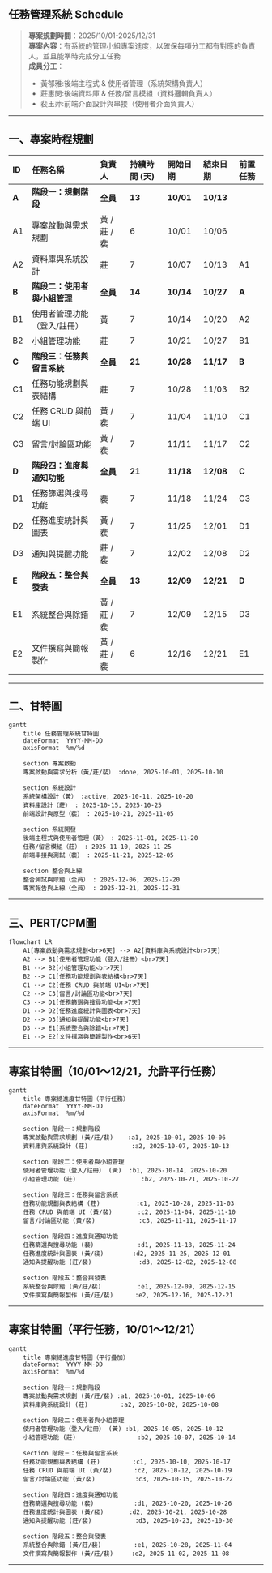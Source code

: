 ## 任務管理系統 Schedule  
> **專案規劃時間**：2025/10/01-2025/12/31  
> **專案內容**：有系統的管理小組專案進度，以確保每項分工都有對應的負責人，並且能準時完成分工任務  
> **成員分工**：  
> - 黃郁雅:後端主程式 & 使用者管理（系統架構負責人）  
> - 莊惠閔:後端資料庫 & 任務/留言模組（資料邏輯負責人）  
> - 裴玉萍:前端介面設計與串接（使用者介面負責人）  

---
## 一、專案時程規劃

| ID    | 任務名稱             | 負責人       | 持續時間 (天) | 開始日期      | 結束日期      | 前置任務  |
| :---- | :--------------- | :-------- | :------- | :-------- | :-------- | :---- |
| **A** | **階段一：規劃階段**     | **全員**    | **13**   | **10/01** | **10/13** |       |
| A1    | 專案啟動與需求規劃        | 黃 / 莊 / 裴 | 6        | 10/01     | 10/06     |       |
| A2    | 資料庫與系統設計         | 莊         | 7        | 10/07     | 10/13     | A1    |
| **B** | **階段二：使用者與小組管理** | **全員**    | **14**   | **10/14** | **10/27** | **A** |
| B1    | 使用者管理功能（登入/註冊）   | 黃         | 7        | 10/14     | 10/20     | A2    |
| B2    | 小組管理功能           | 莊         | 7        | 10/21     | 10/27     | B1    |
| **C** | **階段三：任務與留言系統**  | **全員**    | **21**   | **10/28** | **11/17** | **B** |
| C1    | 任務功能規劃與表結構       | 莊         | 7        | 10/28     | 11/03     | B2    |
| C2    | 任務 CRUD 與前端 UI   | 黃 / 裴     | 7        | 11/04     | 11/10     | C1    |
| C3    | 留言/討論區功能         | 黃 / 裴     | 7        | 11/11     | 11/17     | C2    |
| **D** | **階段四：進度與通知功能**  | **全員**    | **21**   | **11/18** | **12/08** | **C** |
| D1    | 任務篩選與搜尋功能        | 裴         | 7        | 11/18     | 11/24     | C3    |
| D2    | 任務進度統計與圖表        | 黃 / 裴     | 7        | 11/25     | 12/01     | D1    |
| D3    | 通知與提醒功能          | 莊 / 裴     | 7        | 12/02     | 12/08     | D2    |
| **E** | **階段五：整合與發表**    | **全員**    | **13**   | **12/09** | **12/21** | **D** |
| E1    | 系統整合與除錯          | 黃 / 莊 / 裴 | 7        | 12/09     | 12/15     | D3    |
| E2    | 文件撰寫與簡報製作        | 黃 / 莊 / 裴 | 6        | 12/16     | 12/21     | E1    |
  
---
## 二、甘特圖

```mermaid
gantt
    title 任務管理系統甘特圖
    dateFormat  YYYY-MM-DD
    axisFormat  %m/%d

    section 專案啟動
    專案啟動與需求分析（黃/莊/裴） :done, 2025-10-01, 2025-10-10

    section 系統設計
    系統架構設計（黃） :active, 2025-10-11, 2025-10-20
    資料庫設計（莊） : 2025-10-15, 2025-10-25
    前端設計與原型（裴） : 2025-10-21, 2025-11-05

    section 系統開發
    後端主程式與使用者管理（黃） : 2025-11-01, 2025-11-20
    任務/留言模組（莊） : 2025-11-10, 2025-11-25
    前端串接與測試（裴） : 2025-11-21, 2025-12-05

    section 整合與上線
    整合測試與除錯（全員） : 2025-12-06, 2025-12-20
    專案報告與上線（全員） : 2025-12-21, 2025-12-31
```

---
## 三、PERT/CPM圖

```mermaid
flowchart LR
    A1[專案啟動與需求規劃<br>6天] --> A2[資料庫與系統設計<br>7天]
    A2 --> B1[使用者管理功能（登入/註冊）<br>7天]
    B1 --> B2[小組管理功能<br>7天]
    B2 --> C1[任務功能規劃與表結構<br>7天]
    C1 --> C2[任務 CRUD 與前端 UI<br>7天]
    C2 --> C3[留言/討論區功能<br>7天]
    C3 --> D1[任務篩選與搜尋功能<br>7天]
    D1 --> D2[任務進度統計與圖表<br>7天]
    D2 --> D3[通知與提醒功能<br>7天]
    D3 --> E1[系統整合與除錯<br>7天]
    E1 --> E2[文件撰寫與簡報製作<br>6天]
```
---
## 專案甘特圖（10/01～12/21，允許平行任務）

```mermaid
gantt
    title 專案總進度甘特圖（平行任務）
    dateFormat  YYYY-MM-DD
    axisFormat  %m/%d

    section 階段一：規劃階段
    專案啟動與需求規劃 (黃/莊/裴)    :a1, 2025-10-01, 2025-10-06
    資料庫與系統設計 (莊)            :a2, 2025-10-07, 2025-10-13

    section 階段二：使用者與小組管理
    使用者管理功能（登入/註冊） (黃)  :b1, 2025-10-14, 2025-10-20
    小組管理功能 (莊)                  :b2, 2025-10-21, 2025-10-27

    section 階段三：任務與留言系統
    任務功能規劃與表結構 (莊)          :c1, 2025-10-28, 2025-11-03
    任務 CRUD 與前端 UI (黃/裴)       :c2, 2025-11-04, 2025-11-10
    留言/討論區功能 (黃/裴)            :c3, 2025-11-11, 2025-11-17

    section 階段四：進度與通知功能
    任務篩選與搜尋功能 (裴)            :d1, 2025-11-18, 2025-11-24
    任務進度統計與圖表 (黃/裴)        :d2, 2025-11-25, 2025-12-01
    通知與提醒功能 (莊/裴)             :d3, 2025-12-02, 2025-12-08

    section 階段五：整合與發表
    系統整合與除錯 (黃/莊/裴)          :e1, 2025-12-09, 2025-12-15
    文件撰寫與簡報製作 (黃/莊/裴)      :e2, 2025-12-16, 2025-12-21
```
---
## 專案甘特圖（平行任務，10/01～12/21）

```mermaid
gantt
    title 專案總進度甘特圖（平行疊加）
    dateFormat  YYYY-MM-DD
    axisFormat  %m/%d

    section 階段一：規劃階段
    專案啟動與需求規劃 (黃/莊/裴) :a1, 2025-10-01, 2025-10-06
    資料庫與系統設計 (莊)         :a2, 2025-10-02, 2025-10-08

    section 階段二：使用者與小組管理
    使用者管理功能（登入/註冊） (黃) :b1, 2025-10-05, 2025-10-12
    小組管理功能 (莊)                 :b2, 2025-10-07, 2025-10-14

    section 階段三：任務與留言系統
    任務功能規劃與表結構 (莊)         :c1, 2025-10-10, 2025-10-17
    任務 CRUD 與前端 UI (黃/裴)      :c2, 2025-10-12, 2025-10-19
    留言/討論區功能 (黃/裴)           :c3, 2025-10-15, 2025-10-22

    section 階段四：進度與通知功能
    任務篩選與搜尋功能 (裴)           :d1, 2025-10-20, 2025-10-26
    任務進度統計與圖表 (黃/裴)       :d2, 2025-10-21, 2025-10-28
    通知與提醒功能 (莊/裴)            :d3, 2025-10-23, 2025-10-30

    section 階段五：整合與發表
    系統整合與除錯 (黃/莊/裴)         :e1, 2025-10-28, 2025-11-04
    文件撰寫與簡報製作 (黃/莊/裴)     :e2, 2025-11-02, 2025-11-08
```
---
